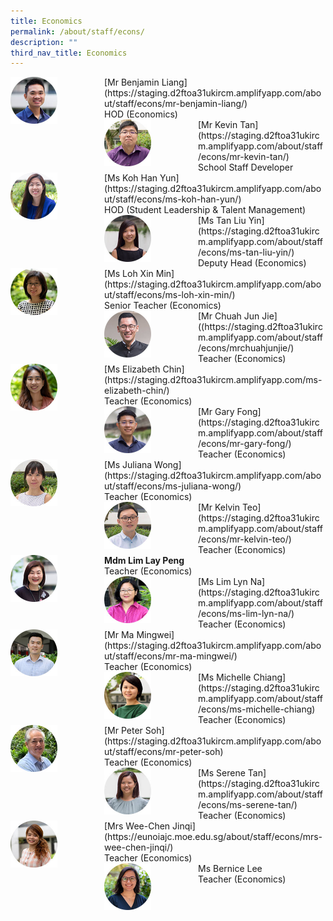 ```yaml
---
title: Economics
permalink: /about/staff/econs/
description: ""
third_nav_title: Economics
---
```

<div>  
<div style="float: left">  
<img src="/images/Staff/Econs-Benjamin-Liang_s.jpg" style="width:50%">
</div>  
<div></div>  
</div>	
[Mr Benjamin Liang](https://staging.d2ftoa31ukircm.amplifyapp.com/about/staff/econs/mr-benjamin-liang/) <br>
HOD (Economics)

<div>  
<div style="float: left">  
<img src="/images/Staff/Econs_KevinTan_s.jpg" style="width:50%">
</div>  
<div></div>  
</div>	
[Mr Kevin Tan](https://staging.d2ftoa31ukircm.amplifyapp.com/about/staff/econs/mr-kevin-tan/) <br>
School Staff Developer

<div>  
<div style="float: left">  
<img src="/images/Staff/Econs_KohHanYun_s.jpg" style="width:50%">
</div>  
<div></div>  
</div>	
[Ms Koh Han Yun](https://staging.d2ftoa31ukircm.amplifyapp.com/about/staff/econs/ms-koh-han-yun/) <br>
HOD (Student Leadership &amp; Talent Management)

<div>  
<div style="float: left">  
<img src="/images/Staff/Econs-Tan-Liu-Yin_s.jpg" style="width:50%">
</div>  
<div></div>  
</div>	
[Ms Tan Liu Yin](https://staging.d2ftoa31ukircm.amplifyapp.com/about/staff/econs/ms-tan-liu-yin/)<br>
Deputy Head (Economics)

<div>  
<div style="float: left">  
<img src="/images/Staff/Econs-Loh-Xin-Min_s.jpg" style="width:50%">
</div>  
<div></div>  
</div>	
[Ms Loh Xin Min](https://staging.d2ftoa31ukircm.amplifyapp.com/about/staff/econs/ms-loh-xin-min/)<br>
Senior Teacher (Economics)

<div>  
<div style="float: left">  
<img src="/images/Staff/econs-chuah-jj_s.jpg" style="width:50%">
</div>  
<div></div>  
</div>	
[Mr Chuah Jun Jie]((https://staging.d2ftoa31ukircm.amplifyapp.com/about/staff/econs/mrchuahjunjie/) <br>
Teacher (Economics)

<div>  
<div style="float: left">  
<img src="/images/Staff/Econs-Elizabeth-Chin_s.jpg" style="width:50%">
</div>  
<div></div>  
</div>	
[Ms Elizabeth Chin](https://staging.d2ftoa31ukircm.amplifyapp.com/ms-elizabeth-chin/) <br>
Teacher (Economics)

<div>  
<div style="float: left">  
<img src="/images/Staff/Econs-Gary-Fong_s.jpg" style="width:50%">
</div>  
<div></div>  
</div>	
[Mr Gary Fong](https://staging.d2ftoa31ukircm.amplifyapp.com/about/staff/econs/mr-gary-fong/) <br>
Teacher (Economics)

<div>  
<div style="float: left">  
<img src="/images/Staff/Econs_JulianaWong_s.jpg" style="width:50%">
</div>  
<div></div>  
</div>	
[Ms&nbsp;Juliana Wong](https://staging.d2ftoa31ukircm.amplifyapp.com/about/staff/econs/ms-juliana-wong/) <br>
Teacher (Economics)

<div>  
<div style="float: left">  
<img src="/images/Staff/Econs_KelvinTeo_s.jpg" style="width:50%">
</div>  
<div></div>  
</div>	
[Mr Kelvin Teo](https://staging.d2ftoa31ukircm.amplifyapp.com/about/staff/econs/mr-kelvin-teo/) <br>
Teacher (Economics)

<div>  
<div style="float: left">  
<img src="/images/Staff/Econs-Lim-Lay-Peng_s.jpg" style="width:50%">
</div>  
<div></div>  
</div>	
<b>Mdm Lim Lay Peng</b>
<br>
Teacher (Economics)

<div>  
<div style="float: left">  
<img src="/images/Staff/Econs_Lim_LynNa_s.jpg" style="width:50%">
</div>  
<div></div>  
</div>	
[Ms Lim Lyn Na](https://staging.d2ftoa31ukircm.amplifyapp.com/about/staff/econs/ms-lim-lyn-na/)
<br>
Teacher (Economics)

<div>  
<div style="float: left">  
<img src="/images/Staff/Econs-Mingwei_s.jpg" style="width:50%">
</div>  
<div></div>  
</div>	
[Mr Ma Mingwei](https://staging.d2ftoa31ukircm.amplifyapp.com/about/staff/econs/mr-ma-mingwei/)
<br>
Teacher (Economics)

<div>  
<div style="float: left">  
<img src="/images/Staff/Econs-Michelle-Chiang_s.jpg" style="width:50%">
</div>  
<div></div>  
</div>	
[Ms Michelle Chiang](https://staging.d2ftoa31ukircm.amplifyapp.com/about/staff/econs/ms-michelle-chiang)
<br>
Teacher (Economics)

<div>  
<div style="float: left">  
<img src="/images/Staff/Econs-Peter-Soh_s.jpg" style="width:50%">
</div>  
<div></div>  
</div>	
[Mr Peter Soh](https://staging.d2ftoa31ukircm.amplifyapp.com/about/staff/econs/mr-peter-soh)
<br>
Teacher (Economics)

<div>  
<div style="float: left">  
<img src="/images/Staff/Econs-Serene-Tan_s.jpg" style="width:50%">
</div>  
<div></div>  
</div>	
[Ms Serene Tan](https://staging.d2ftoa31ukircm.amplifyapp.com/about/staff/econs/ms-serene-tan/)
<br>
Teacher (Economics)

<div>  
<div style="float: left">  
<img src="/images/Staff/Econs-Chen-Jinqi_s.jpg" style="width:50%">
</div>  
<div></div>  
</div>	
[Mrs Wee-Chen Jinqi](https://eunoiajc.moe.edu.sg/about/staff/econs/mrs-wee-chen-jinqi/) <br>
Teacher (Economics)

<div>  
<div style="float: left">  
<img src="/images/Staff/Econs-Bernice-Lee_s.jpg" style="width:50%">
</div>  
<div></div>  
</div>	
Ms Bernice Lee
<br>
Teacher (Economics)